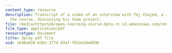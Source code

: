 ```yaml
---
content_type: resource
description: Transcript of a video of an interview with Tej Chajed, a student from
  the course, discussing his team project.
file: /media/https%3A/open-learning-course-data-rc.s3.amazonaws.com/cms-611j-creating-video-games-fall-2014/1646a9286162377dd3aff652e2de659b_bgMZSJ2rfNc.pdf
file_type: application/pdf
resourcetype: Document
title: 3play pdf file
uid: 1646a928-6162-377d-d3af-f652e2de659b
---
```


